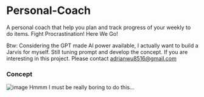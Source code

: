 # Personal-Coach
A personal coach that help you plan and track progress of your weekly to do items. 
Fight Procrastination! Here We Go!

Btw: Considering the GPT made AI power available, I actually want to build a Jarvis for myself. Still tuning prompt and develop the concept. If you are interesting in this project. Please contact adrianwu8516@gmail.com 

### Concept
![image](https://github.com/kkmanwilliam/Personal-Coach/assets/6888886/007a8eb4-f904-499c-84a8-f8edac059d63)
Hmmm I must be really boring to do this...

